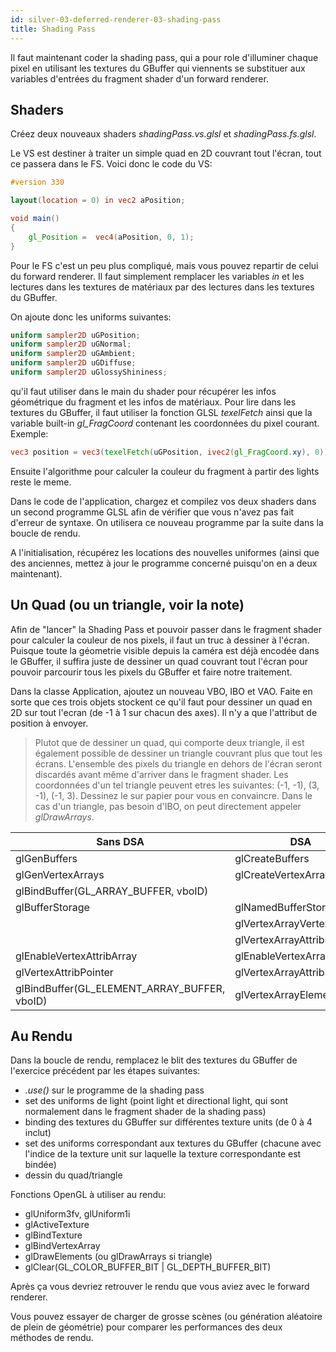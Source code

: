 ```yaml
---
id: silver-03-deferred-renderer-03-shading-pass
title: Shading Pass
---
```


Il faut maintenant coder la shading pass, qui a pour role d'illuminer chaque pixel en utilisant les textures du GBuffer qui viennents se substituer aux variables d'entrées du fragment shader d'un forward renderer.

## Shaders

Créez deux nouveaux shaders *shadingPass.vs.glsl* et *shadingPass.fs.glsl*.

Le VS est destiner à traiter un simple quad en 2D couvrant tout l'écran, tout ce passera dans le FS.
Voici donc le code du VS:

```glsl
#version 330

layout(location = 0) in vec2 aPosition;

void main()
{
    gl_Position =  vec4(aPosition, 0, 1);
}
```

Pour le FS c'est un peu plus compliqué, mais vous pouvez repartir de celui du forward renderer.
Il faut simplement remplacer les variables *in* et les lectures dans les textures de matériaux par des lectures dans les textures du GBuffer.

On ajoute donc les uniforms suivantes:

```glsl
uniform sampler2D uGPosition;
uniform sampler2D uGNormal;
uniform sampler2D uGAmbient;
uniform sampler2D uGDiffuse;
uniform sampler2D uGlossyShininess;
```

qu'il faut utiliser dans le main du shader pour récupérer les infos géométrique du fragment et les infos de matériaux. 
Pour lire dans les textures du GBuffer, il faut utiliser la fonction GLSL *texelFetch* ainsi que la variable built-in *gl_FragCoord* contenant les coordonnées du pixel courant. Exemple:

```glsl
vec3 position = vec3(texelFetch(uGPosition, ivec2(gl_FragCoord.xy), 0)); // Correspond a vViewSpacePosition dans le forward renderer
```

Ensuite l'algorithme pour calculer la couleur du fragment à partir des lights reste le meme.

Dans le code de l'application, chargez et compilez vos deux shaders dans un second programme GLSL afin de vérifier que vous n'avez pas fait d'erreur de syntaxe. On utilisera ce nouveau programme par la suite dans la boucle de rendu.

A l'initialisation, récupérez les locations des nouvelles uniformes (ainsi que des anciennes, mettez à jour le programme concerné puisqu'on en a deux maintenant).

## Un Quad (ou un triangle, voir la note)

Afin de "lancer" la Shading Pass et pouvoir passer dans le fragment shader pour calculer la couleur de nos pixels, il faut un truc à dessiner à l'écran. Puisque toute la géometrie visible depuis la caméra est déjà encodée dans le GBuffer, il suffira juste de dessiner un quad couvrant tout l'écran pour pouvoir parcourir tous les pixels du GBuffer et faire notre traitement.

Dans la classe Application, ajoutez un nouveau VBO, IBO et VAO. Faite en sorte que ces trois objets stockent ce qu'il faut pour dessiner un quad en 2D sur tout l'ecran (de -1 à 1 sur chacun des axes). Il n'y a que l'attribut de position à envoyer.

> Plutot que de dessiner un quad, qui comporte deux triangle, il est également possible de dessiner un triangle couvrant plus que tout les écrans. L'ensemble des pixels du triangle en dehors de l'écran seront discardés avant même d'arriver dans le fragment shader.
Les coordonnées d'un tel triangle peuvent etres les suivantes: (-1, -1), (3, -1), (-1, 3).
Dessinez le sur papier pour vous en convaincre.
Dans le cas d'un triangle, pas besoin d'IBO, on peut directement appeler *glDrawArrays*.

| Sans DSA                             | DSA |
| ------------------------------------ | ----------- |
| glGenBuffers                         | glCreateBuffers |
| glGenVertexArrays                    | glCreateVertexArrays |
| glBindBuffer(GL_ARRAY_BUFFER, vboID) |
| glBufferStorage                      | glNamedBufferStorage |
|                                      | glVertexArrayVertexBuffer |
|                                      | glVertexArrayAttribBinding |
| glEnableVertexAttribArray            | glEnableVertexArrayAttrib |
| glVertexAttribPointer                | glVertexArrayAttribFormat |
| glBindBuffer(GL_ELEMENT_ARRAY_BUFFER, vboID) | glVertexArrayElementBuffer |

## Au Rendu

Dans la boucle de rendu, remplacez le blit des textures du GBuffer de l'exercice précédent par les étapes suivantes:

- *.use()* sur le programme de la shading pass
- set des uniforms de light (point light et directional light, qui sont normalement dans le fragment shader de la shading pass)
- binding des textures du GBuffer sur différentes texture units (de 0 à 4 inclut)
- set des uniforms correspondant aux textures du GBuffer (chacune avec l'indice de la texture unit sur laquelle la texture correspondante est bindée)
- dessin du quad/triangle

Fonctions OpenGL à utiliser au rendu:

- glUniform3fv, glUniform1i
- glActiveTexture
- glBindTexture
- glBindVertexArray
- glDrawElements (ou glDrawArrays si triangle)
- glClear(GL_COLOR_BUFFER_BIT | GL_DEPTH_BUFFER_BIT)

Après ça vous devriez retrouver le rendu que vous aviez avec le forward renderer.

Vous pouvez essayer de charger de grosse scènes (ou génération aléatoire de plein de géométrie) pour comparer les performances des deux méthodes de rendu.


